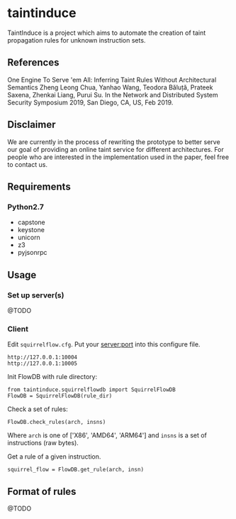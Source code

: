 # taintinduce
TaintInduce is a project which aims to automate the creation of taint propagation rules for unknown instruction sets.

## References
One Engine To Serve 'em All: Inferring Taint Rules Without Architectural Semantics
Zheng Leong Chua, Yanhao Wang, Teodora Băluță, Prateek Saxena, Zhenkai Liang, Purui Su. 
In the Network and Distributed System Security Symposium 2019, San Diego, CA, US, Feb 2019. 

## Disclaimer
We are currently in the process of rewriting the prototype to better serve our goal of providing an online taint service for different architectures.
For people who are interested in the implementation used in the paper, feel free to contact us.

## Requirements
### Python2.7
- capstone 
- keystone
- unicorn
- z3
- pyjsonrpc
## Usage
### Set up server(s)

@TODO

### Client
Edit `squirrelflow.cfg`. Put your <server:port> into this configure file.
```
http://127.0.0.1:10004
http://127.0.0.1:10005
```

Init FlowDB with rule directory:
```
from taintinduce.squirrelflowdb import SquirrelFlowDB
FlowDB = SquirrelFlowDB(rule_dir)
```

Check a set of rules: 
```
FlowDB.check_rules(arch, insns)
```
Where `arch` is one of ['X86', 'AMD64', 'ARM64'] and `insns` is a set of instructions (raw bytes).

Get a rule of a given instruction.
```
squirrel_flow = FlowDB.get_rule(arch, insn)
```

## Format of rules
@TODO

